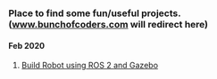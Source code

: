 ### Place to find some fun/useful projects. (www.bunchofcoders.com will redirect here)

#### Feb 2020

1. [Build Robot using ROS 2 and Gazebo](https://bunchofcoders.github.io/basic_bocbot/)



